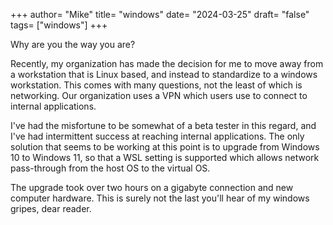 +++
author= "Mike"
title= "windows"
date= "2024-03-25"
draft= "false"
tags= ["windows"]
+++

Why are you the way you are?
<!--more-->

Recently, my organization has made the decision for me to move away from a workstation that is Linux based, and instead to standardize to a windows workstation. This comes with many questions, not the least of which is networking. Our organization uses a VPN which users use to connect to internal applications.

I've had the misfortune to be somewhat of a beta tester in this regard, and I've had intermittent success at reaching internal applications. The only solution that seems to be working at this point is to upgrade from Windows 10 to Windows 11, so that a WSL setting is supported which allows network pass-through from the host OS to the virtual OS.

The upgrade took over two hours on a gigabyte connection and new computer hardware. This is surely not the last you'll hear of my windows gripes, dear reader.
